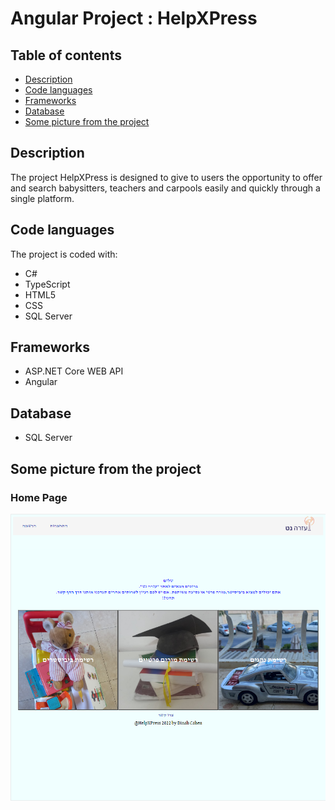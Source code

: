 # Angular Project : HelpXPress

## Table of contents
* [Description](#description)
* [Code languages](#code-languages)
* [Frameworks](#frameworks)
* [Database](#database)
* [Some picture from the project](#some-picture-from-the-project)


## Description
The project HelpXPress is designed to give to users the opportunity to offer and search babysitters, teachers and carpools easily and quickly through a single platform.
## Code languages
The project is coded with:
* C#
* TypeScript
* HTML5
* CSS
* SQL Server
## Frameworks
* ASP.NET Core WEB API
* Angular
## Database
* SQL Server
## Some picture from the project
### Home Page
![screen home page](imagePage/homepage.png)
